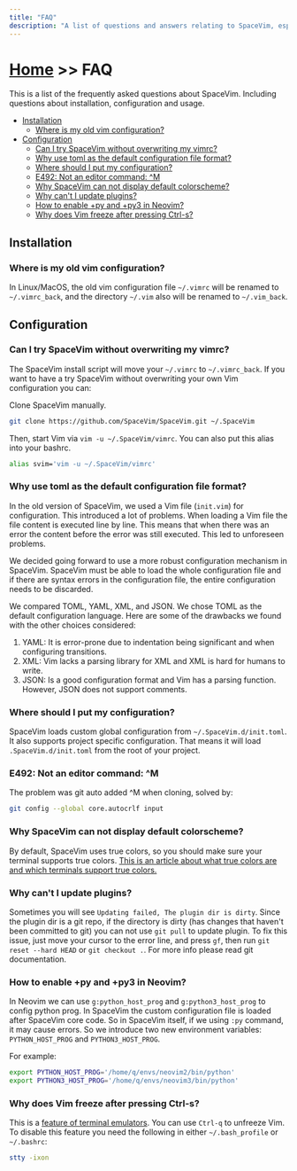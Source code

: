 ```yaml
---
title: "FAQ"
description: "A list of questions and answers relating to SpaceVim, especially those most asked in the SpaceVim community"
---
```


# [Home](../) >> FAQ

This is a list of the frequently asked questions about SpaceVim. Including questions about installation, configuration
and usage.

<!-- vim-markdown-toc GFM -->

- [Installation](#installation)
  - [Where is my old vim configuration?](#where-is-my-old-vim-configuration)
- [Configuration](#configuration)
  - [Can I try SpaceVim without overwriting my vimrc?](#can-i-try-spacevim-without-overwriting-my-vimrc)
  - [Why use toml as the default configuration file format?](#why-use-toml-as-the-default-configuration-file-format)
  - [Where should I put my configuration?](#where-should-i-put-my-configuration)
  - [E492: Not an editor command: ^M](#e492-not-an-editor-command-m)
  - [Why SpaceVim can not display default colorscheme?](#why-spacevim-can-not-display-default-colorscheme)
  - [Why can't I update plugins?](#why-cant-i-update-plugins)
  - [How to enable +py and +py3 in Neovim?](#how-to-enable-py-and-py3-in-neovim)
  - [Why does Vim freeze after pressing Ctrl-s?](#why-does-vim-freeze-after-pressing-ctrl-s)

<!-- vim-markdown-toc -->

## Installation

### Where is my old vim configuration?

In Linux/MacOS, the old vim configuration file `~/.vimrc` will be renamed to `~/.vimrc_back`,
and the directory `~/.vim` also will be renamed to `~/.vim_back`.

## Configuration

### Can I try SpaceVim without overwriting my vimrc?

The SpaceVim install script will move your `~/.vimrc` to `~/.vimrc_back`. If you want to have a try SpaceVim without
overwriting your own Vim configuration you can:

Clone SpaceVim manually.

```sh
git clone https://github.com/SpaceVim/SpaceVim.git ~/.SpaceVim
```

Then, start Vim via `vim -u ~/.SpaceVim/vimrc`. You can also put this alias into your bashrc.

```sh
alias svim='vim -u ~/.SpaceVim/vimrc'
```
### Why use toml as the default configuration file format?

In the old version of SpaceVim, we used a Vim file (`init.vim`) for configuration. This introduced a lot of problems.
When loading a Vim file the file content is executed line by line. This means that when there was an error the content
before the error was still executed. This led to unforeseen problems.

We decided going forward to use a more robust configuration mechanism in SpaceVim. SpaceVim must be able to load the
whole configuration file and if there are syntax errors in the configuration file, the entire configuration needs to
be discarded.

We compared TOML, YAML, XML, and JSON. We chose TOML as the default configuration language. Here are some of the
drawbacks we found with the other choices considered:

1.  YAML: It is error-prone due to indentation being significant and when configuring transitions.
2.  XML: Vim lacks a parsing library for XML and XML is hard for humans to write.
3.  JSON: Is a good configuration format and Vim has a parsing function. However, JSON does not support comments.

### Where should I put my configuration?

SpaceVim loads custom global configuration from `~/.SpaceVim.d/init.toml`. It also supports project specific configuration.
That means it will load `.SpaceVim.d/init.toml` from the root of your project.

### E492: Not an editor command: ^M

The problem was git auto added ^M when cloning, solved by:

```sh
git config --global core.autocrlf input
```

### Why SpaceVim can not display default colorscheme?

By default, SpaceVim uses true colors, so you should make sure your terminal supports true colors. [This is an article about
what true colors are and which terminals support true colors.](https://gist.github.com/XVilka/8346728)

### Why can't I update plugins?

Sometimes you will see `Updating failed, The plugin dir is dirty`. Since the plugin dir is a git repo, if the
directory is dirty (has changes that haven't been committed to git) you can not use `git pull` to update plugin. To fix this
issue, just move your cursor to the error line, and press `gf`, then run `git reset --hard HEAD` or `git checkout .`. For
more info please read git documentation.

### How to enable +py and +py3 in Neovim?

In Neovim we can use `g:python_host_prog` and `g:python3_host_prog` to config python prog. In SpaceVim
the custom configuration file is loaded after SpaceVim core code. So in SpaceVim itself, if we using `:py` command, it may cause errors.
So we introduce two new environment variables: `PYTHON_HOST_PROG` and `PYTHON3_HOST_PROG`.

For example:

```sh
export PYTHON_HOST_PROG='/home/q/envs/neovim2/bin/python'
export PYTHON3_HOST_PROG='/home/q/envs/neovim3/bin/python'
```

### Why does Vim freeze after pressing Ctrl-s?

This is a [feature of terminal emulators](https://unix.stackexchange.com/a/137846). You can use `Ctrl-q` to unfreeze Vim. To disable
this feature you need the following in either `~/.bash_profile` or `~/.bashrc`:

```sh
stty -ixon
```
